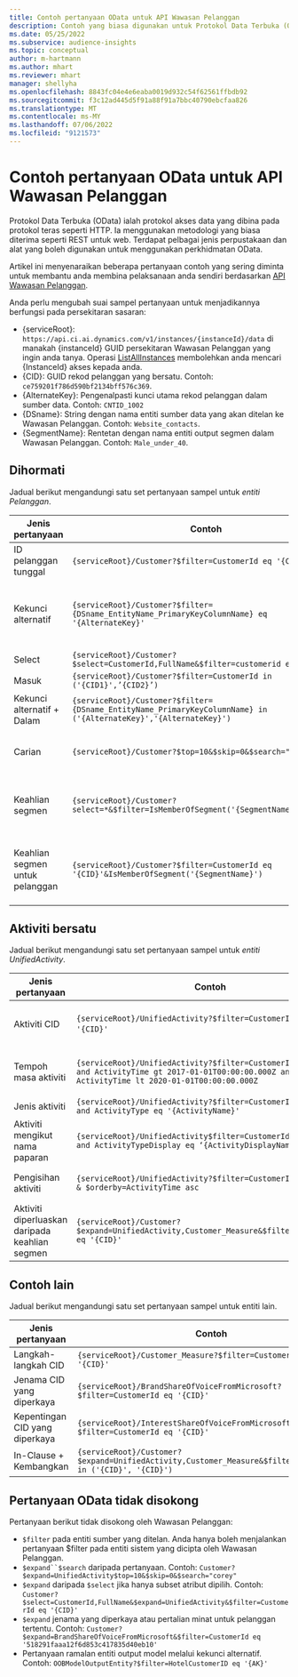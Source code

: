 ```yaml
---
title: Contoh pertanyaan OData untuk API Wawasan Pelanggan
description: Contoh yang biasa digunakan untuk Protokol Data Terbuka (OData) untuk bertanya API Wawasan Pelanggan untuk menyemak data.
ms.date: 05/25/2022
ms.subservice: audience-insights
ms.topic: conceptual
author: m-hartmann
ms.author: mhart
ms.reviewer: mhart
manager: shellyha
ms.openlocfilehash: 8843fc04e4e6eaba0019d932c54f62561ffbdb92
ms.sourcegitcommit: f3c12ad445d5f91a88f91a7bbc40790ebcfaa826
ms.translationtype: MT
ms.contentlocale: ms-MY
ms.lasthandoff: 07/06/2022
ms.locfileid: "9121573"
---
```

# <a name="odata-query-examples-for-customer-insights-apis"></a>Contoh pertanyaan OData untuk API Wawasan Pelanggan

Protokol Data Terbuka (OData) ialah protokol akses data yang dibina pada protokol teras seperti HTTP. Ia menggunakan metodologi yang biasa diterima seperti REST untuk web. Terdapat pelbagai jenis perpustakaan dan alat yang boleh digunakan untuk menggunakan perkhidmatan OData.

Artikel ini menyenaraikan beberapa pertanyaan contoh yang sering diminta untuk membantu anda membina pelaksanaan anda sendiri berdasarkan [API Wawasan Pelanggan](apis.md).

Anda perlu mengubah suai sampel pertanyaan untuk menjadikannya berfungsi pada persekitaran sasaran: 

- {serviceRoot}: `https://api.ci.ai.dynamics.com/v1/instances/{instanceId}/data` di manakah {instanceId} GUID persekitaran Wawasan Pelanggan yang ingin anda tanya. Operasi [ListAllInstances](https://developer.ci.ai.dynamics.com/api-details#api=CustomerInsights&operation=Get-all-instances) membolehkan anda mencari {InstanceId} akses kepada anda.
- {CID}: GUID rekod pelanggan yang bersatu. Contoh: `ce759201f786d590bf2134bff576c369`.
- {AlternateKey}: Pengenalpasti kunci utama rekod pelanggan dalam sumber data. Contoh: `CNTID_1002`
- {DSname}: String dengan nama entiti sumber data yang akan ditelan ke Wawasan Pelanggan. Contoh: `Website_contacts`.
- {SegmentName}: Rentetan dengan nama entiti output segmen dalam Wawasan Pelanggan. Contoh: `Male_under_40`.

## <a name="customer"></a>Dihormati

Jadual berikut mengandungi satu set pertanyaan sampel untuk *entiti Pelanggan*.

|Jenis pertanyaan |Contoh  | Nota  |
|---------|---------|---------|
|ID pelanggan tunggal     | `{serviceRoot}/Customer?$filter=CustomerId eq '{CID}'`          |  |
|Kekunci alternatif    | `{serviceRoot}/Customer?$filter={DSname_EntityName_PrimaryKeyColumnName} eq '{AlternateKey}'`         |  Kekunci alternatif berterusan dalam entiti pelanggan bersatu       |
|Select   | `{serviceRoot}/Customer?$select=CustomerId,FullName&$filter=customerid eq '1'`        |         |
|Masuk    | `{serviceRoot}/Customer?$filter=CustomerId in ('{CID1}',’{CID2}’)`        |         |
|Kekunci alternatif + Dalam   | `{serviceRoot}/Customer?$filter={DSname_EntityName_PrimaryKeyColumnName} in ('{AlternateKey}','{AlternateKey}')`         |         |
|Carian  | `{serviceRoot}/Customer?$top=10&$skip=0&$search="string"`        |   Mengembalikan 10 hasil teratas untuk rentetan carian      |
|Keahlian segmen  | `{serviceRoot}/Customer?select=*&$filter=IsMemberOfSegment('{SegmentName}')&$top=10`     | Mengembalikan nombor pratetap baris daripada entiti pembahagian.      |
|Keahlian segmen untuk pelanggan | `{serviceRoot}/Customer?$filter=CustomerId eq '{CID}'&IsMemberOfSegment('{SegmentName}')`     | Mengembalikan profil pelanggan jika mereka ahli segmen yang diberikan     |

## <a name="unified-activity"></a>Aktiviti bersatu

Jadual berikut mengandungi satu set pertanyaan sampel untuk *entiti UnifiedActivity*.

|Jenis pertanyaan |Contoh  | Nota  |
|---------|---------|---------|
|Aktiviti CID     | `{serviceRoot}/UnifiedActivity?$filter=CustomerId eq '{CID}'`          | Menyenaraikan aktiviti profil pelanggan tertentu |
|Tempoh masa aktiviti    | `{serviceRoot}/UnifiedActivity?$filter=CustomerId eq '{CID}' and ActivityTime gt 2017-01-01T00:00:00.000Z and ActivityTime lt 2020-01-01T00:00:00.000Z`     |  Aktiviti profil pelanggan dalam jangka masa       |
|Jenis aktiviti    |   `{serviceRoot}/UnifiedActivity?$filter=CustomerId eq '{CID}' and ActivityType eq '{ActivityName}'`        |         |
|Aktiviti mengikut nama paparan     | `{serviceRoot}/UnifiedActivity$filter=CustomerId eq ‘{CID}’ and ActivityTypeDisplay eq ‘{ActivityDisplayName}’`        | |
|Pengisihan aktiviti    | `{serviceRoot}/UnifiedActivity?$filter=CustomerId eq ‘{CID}’ & $orderby=ActivityTime asc`     |  Mengisih aktiviti menaik atau menurun       |
|Aktiviti diperluaskan daripada keahlian segmen  |   `{serviceRoot}/Customer?$expand=UnifiedActivity,Customer_Measure&$filter=CustomerId eq '{CID}'`     |         |

## <a name="other-examples"></a>Contoh lain

Jadual berikut mengandungi satu set pertanyaan sampel untuk entiti lain.

|Jenis pertanyaan |Contoh  | Nota  |
|---------|---------|---------|
|Langkah-langkah CID    | `{serviceRoot}/Customer_Measure?$filter=CustomerId eq '{CID}'`          |  |
|Jenama CID yang diperkaya    | `{serviceRoot}/BrandShareOfVoiceFromMicrosoft?$filter=CustomerId eq '{CID}'`  |       |
|Kepentingan CID yang diperkaya    |   `{serviceRoot}/InterestShareOfVoiceFromMicrosoft?$filter=CustomerId eq '{CID}'`       |         |
|In-Clause + Kembangkan     | `{serviceRoot}/Customer?$expand=UnifiedActivity,Customer_Measure&$filter=CustomerId in ('{CID}', '{CID}')`         | |

## <a name="not-supported-odata-queries"></a>Pertanyaan OData tidak disokong

Pertanyaan berikut tidak disokong oleh Wawasan Pelanggan:

- `$filter` pada entiti sumber yang ditelan. Anda hanya boleh menjalankan pertanyaan $filter pada entiti sistem yang dicipta oleh Wawasan Pelanggan.
- `$expand``$search` daripada pertanyaan. Contoh: `Customer?$expand=UnifiedActivity$top=10&$skip=0&$search="corey"`
- `$expand` daripada `$select` jika hanya subset atribut dipilih. Contoh: `Customer?$select=CustomerId,FullName&$expand=UnifiedActivity&$filter=CustomerId eq '{CID}'`
- `$expand` jenama yang diperkaya atau pertalian minat untuk pelanggan tertentu. Contoh: `Customer?$expand=BrandShareOfVoiceFromMicrosoft&$filter=CustomerId eq '518291faaa12f6d853c417835d40eb10'`
- Pertanyaan ramalan entiti output model melalui kekunci alternatif. Contoh: `OOBModelOutputEntity?$filter=HotelCustomerID eq '{AK}'`
